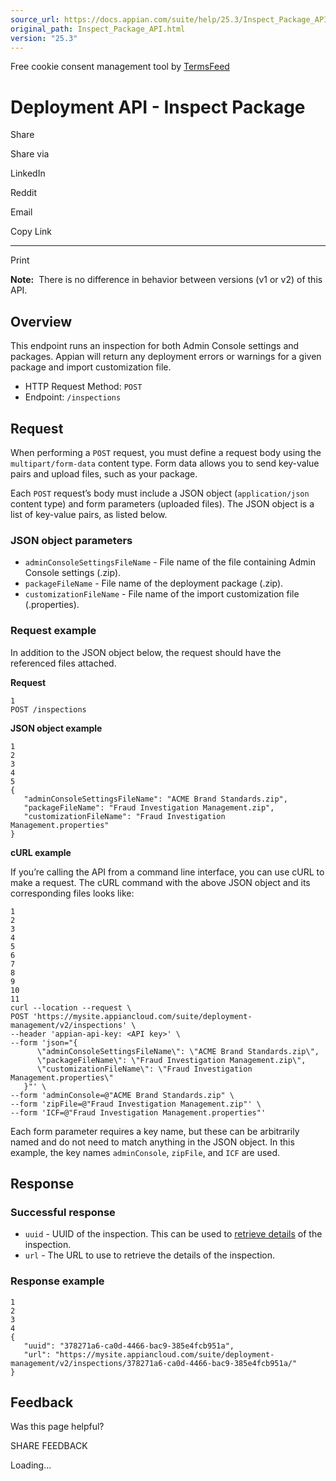 ```yaml
---
source_url: https://docs.appian.com/suite/help/25.3/Inspect_Package_API.html
original_path: Inspect_Package_API.html
version: "25.3"
---
```


Free cookie consent management tool by [TermsFeed](https://www.termsfeed.com/)

# Deployment API - Inspect Package

Share

Share via

LinkedIn

Reddit

Email

Copy Link

* * *

Print

**Note:**  There is no difference in behavior between versions (v1 or v2) of this API.

## Overview

This endpoint runs an inspection for both Admin Console settings and packages. Appian will return any deployment errors or warnings for a given package and import customization file.

-   HTTP Request Method: `POST`
-   Endpoint: `/inspections`

## Request

When performing a `POST` request, you must define a request body using the `multipart/form-data` content type. Form data allows you to send key-value pairs and upload files, such as your package.

Each `POST` request’s body must include a JSON object (`application/json` content type) and form parameters (uploaded files). The JSON object is a list of key-value pairs, as listed below.

### JSON object parameters

-   `adminConsoleSettingsFileName` - File name of the file containing Admin Console settings (.zip).
-   `packageFileName` - File name of the deployment package (.zip).
-   `customizationFileName` - File name of the import customization file (.properties).

### Request example

In addition to the JSON object below, the request should have the referenced files attached.

**Request**

```
1
POST /inspections
```

**JSON object example**

```
1
2
3
4
5
{
   "adminConsoleSettingsFileName": "ACME Brand Standards.zip",
   "packageFileName": "Fraud Investigation Management.zip",
   "customizationFileName": "Fraud Investigation Management.properties"
}
```

**cURL example**

If you’re calling the API from a command line interface, you can use cURL to make a request. The cURL command with the above JSON object and its corresponding files looks like:

```
1
2
3
4
5
6
7
8
9
10
11
curl --location --request \
POST 'https://mysite.appiancloud.com/suite/deployment-management/v2/inspections' \
--header 'appian-api-key: <API key>' \
--form 'json="{
      \"adminConsoleSettingsFileName\": \"ACME Brand Standards.zip\",
      \"packageFileName\": \"Fraud Investigation Management.zip\",
      \"customizationFileName\": \"Fraud Investigation Management.properties\"
   }"' \
--form 'adminConsole=@"ACME Brand Standards.zip" \
--form 'zipFile=@"Fraud Investigation Management.zip"' \
--form 'ICF=@"Fraud Investigation Management.properties"'
```

Each form parameter requires a key name, but these can be arbitrarily named and do not need to match anything in the JSON object. In this example, the key names `adminConsole`, `zipFile`, and `ICF` are used.

## Response

### Successful response

-   `uuid` - UUID of the inspection. This can be used to [retrieve details](Get_Inspection_Results_API.html) of the inspection.
-   `url` - The URL to use to retrieve the details of the inspection.

### Response example

```
1
2
3
4
{
   "uuid": "378271a6-ca0d-4466-bac9-385e4fcb951a",
   "url": "https://mysite.appiancloud.com/suite/deployment-management/v2/inspections/378271a6-ca0d-4466-bac9-385e4fcb951a/"
}
```

## Feedback

Was this page helpful?

SHARE FEEDBACK

Loading...